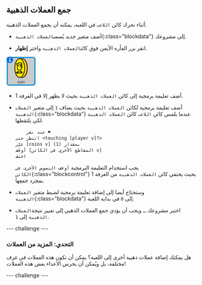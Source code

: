 ## جمع العملات الذهبية

أثناء تحرك كائن `اللاعب` في اللعبة، يمكنه أن يجمع العملات الذهبية.

+ أضف متغير جديد يُسمى`العملات الذهبية`{:class="blockdata"} إلى مشروعك.

+ انقر بزر الفأره الأيمن فوق كائن`العملات الذهبية` واختر **إظهار**.

![لقطة الشاشة](images/world-coins.png)

+ أضف تعليمة برمجية إلى كائن `العملات الذهبية` بحيث لا يظهر إلا في الغرفة 1.

+ أضف تعليمة برمجية لكائن `العملات الذهبية` بحيث يضاف `1` إلى متغير `العملات الذهبية`{:class="blockdata"} عندما يلمس كائن `اللاعب` كائن `العملات الذهبية` لكي يلتقطها.
    
    ```blocks
        عند نقر ⚑
    انتظر حتى <touching [player v]?>
    غيِّر [coins v] بمقدار (1)
    أوقف [المقاطع الأخرى في الكائن v]
    اختف
    ```
    
    يجب استخدام التعليمة البرمجية `أوقف النصوص الأخرى في الكائن`{:class="blockcontrol"} بحيث يختفي كائن `العملات الذهبية` من الغرفة 1 بمجرد جمعِها.

+ وستحتاج أيضا إلى إضافة تعليمة برمجية لضبط متغير `العملات الذهبية`{:class="blockdata"} إلى `0` في بداية اللعبة.

+ اختبر مشروعك ــ ويجب أن يؤدي جمع العملات الذهبي إلى تغيير نتيجة`العملات الذهبية` إلى `1`.

\--- challenge \---

### التحدي: المزيد من العملات

هل يمكنك إضافة عملات ذهبية أخرى إلى اللعبة؟ يمكن أن تكون هذه العملات في غرف مختلفة، بل ويُمكن أن يحرس الأعداء بعض هذه العملات!

\--- challenge \---